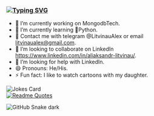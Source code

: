 ### [![Typing SVG](https://readme-typing-svg.herokuapp.com?color=%125b37CF7&lines=Howdy,+my+friends!+👋+ )](https://git.io/typing-svg)
- 🔭 I’m currently working on MongodbTech.
- 🌱 I’m currently learning 🐍Python.
- 📲 Contact me with telegram @LitvinauAlex or email litvinaualex@gmail.com.
- 👯 I’m looking to collaborate on LinkedIn https://www.linkedin.com/in/aliaksandr-litvinau/.
- 🤔 I’m looking for help with LinkedIn.
- 😄 Pronouns: He/His.
- ⚡ Fun fact: I like to watch cartoons with my daughter.


![Jokes Card](https://readme-jokes.vercel.app/api)  
[![Readme Quotes](https://quotes-github-readme.vercel.app/api?type=horizontal&theme=dark)](https://github.com/piyushsuthar/github-readme-quotes)

![GitHub Snake dark](github-snake-dark.svg#gh-dark-mode-only)
